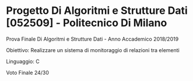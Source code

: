# Progetto Di Algoritmi e Strutture Dati [052509] - Politecnico Di Milano

Prova Finale Di Algoritmi e Strutture Dati - Anno Accademico 2018/2019

Obiettivo: Realizzare un sistema di monitoraggio di relazioni tra elementi 

Linguaggio: C


Voto Finale 24/30

